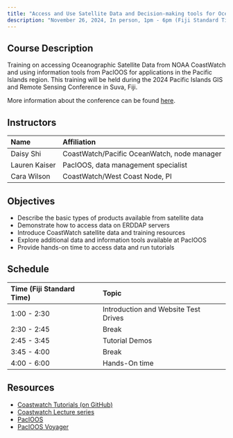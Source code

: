 ```yaml
---
title: "Access and Use Satellite Data and Decision-making tools for Ocean and Coastal Applications"
description: "November 26, 2024, In person, 1pm - 6pm (Fiji Standard Time)"
---
```



## Course Description
Training on accessing Oceanographic Satellite Data from NOAA CoastWatch and using information tools from PacIOOS for applications in the Pacific Islands region. This training will be held during the 2024 Pacific Islands GIS and Remote Sensing Conference in Suva, Fiji. 

More information about the conference can be found [here](https://pgrsc.org).
 
## Instructors

 | Name              | Affiliation                    | 
 |:-----------------|:-----------------------------------------------------------------------------|
 | Daisy Shi         | CoastWatch/Pacific OceanWatch, node manager |
 | Lauren Kaiser     | PacIOOS, data management specialist|
 | Cara Wilson       | CoastWatch/West Coast Node, PI |
  
## Objectives

* Describe the basic types of products available from satellite data
* Demonstrate how to access data on ERDDAP servers 
* Introduce CoastWatch satellite data and training resources
* Explore additional data and information tools available at PacIOOS
* Provide hands-on time to access data and run tutorials


## Schedule

| Time (Fiji Standard Time)      | Topic     |
|:-------------|:-----------------------------------------------------------------------------|
| 1:00 - 2:30 | Introduction and Website Test Drives         | 
| 2:30 - 2:45 |  Break                                                              | 
| 2:45 - 3:45 | Tutorial Demos                                  | 
| 3:45 - 4:00 |   Break                                                                            |     
| 4:00 - 6:00 | Hands-On time              |


## Resources
- [Coastwatch Tutorials (on GitHub)](https://github.com/coastwatch-training/CoastWatch-Tutorials/blob/main/README.md)
- [Coastwatch Lecture series](https://umd.instructure.com/courses/1336575/pages/all-lectures)
- [PacIOOS](http://pacioos.org)
- [PacIOOS Voyager](http://pacioos.org/voyager)
